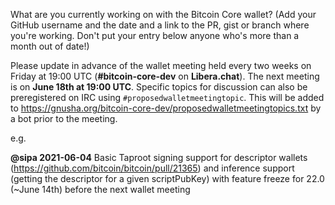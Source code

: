 What are you currently working on with the Bitcoin Core wallet? (Add your GitHub username and the date and a link to the PR, gist or branch where you're working. Don't put your entry below anyone who's more than a month out of date!)

Please update in advance of the wallet meeting held every two weeks on Friday at 19:00 UTC (**#bitcoin-core-dev** on **Libera.chat**). The next meeting is on **June 18th at 19:00 UTC**. Specific topics for discussion can also be preregistered on IRC using `#proposedwalletmeetingtopic`. This will be added to https://gnusha.org/bitcoin-core-dev/proposedwalletmeetingtopics.txt by a bot prior to the meeting.

e.g.

**@sipa 2021-06-04** Basic Taproot signing support for descriptor wallets (https://github.com/bitcoin/bitcoin/pull/21365) and inference support (getting the descriptor for a given scriptPubKey) with feature freeze for 22.0 (~June 14th) before the next wallet meeting